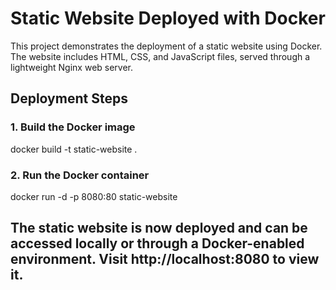# Static Website Deployed with Docker
This project demonstrates the deployment of a static website using Docker. The website includes HTML, CSS, and JavaScript files, served through a lightweight Nginx web server.

## Deployment Steps

### 1. Build the Docker image

docker build -t static-website .    

### 2. Run the Docker container

docker run -d -p 8080:80 static-website

## The static website is now deployed and can be accessed locally or through a Docker-enabled environment. Visit http://localhost:8080 to view it.
